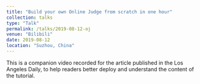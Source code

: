 ```yaml
---
title: "Build your own Online Judge from scratch in one hour"
collection: talks
type: "Talk"
permalink: /talks/2019-08-12-oj
venue: "Bilibili"
date: 2019-08-12
location: "Suzhou, China"
---
```


This is a companion video recorded for the article published in the Los Angeles Daily, to help readers better deploy and understand the content of the tutorial.
